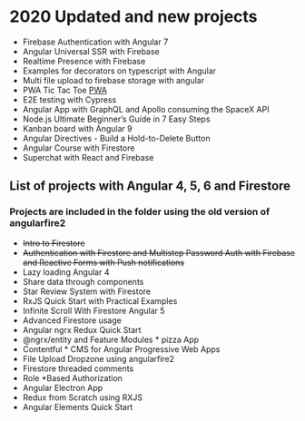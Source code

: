 # 2020 Updated and new projects

- Firebase Authentication with Angular 7
- Angular Universal SSR with Firebase
- Realtime Presence with Firebase
- Examples for decorators on typescript with Angular
- Multi file upload to firebase storage with angular
- PWA Tic Tac Toe [PWA](https://innorpg.firebaseapp.com/)
- E2E testing with Cypress
- Angular App with GraphQL and Apollo consuming the SpaceX API
- Node.js Ultimate Beginner’s Guide in 7 Easy Steps
- Kanban board with Angular 9
- Angular Directives - Build a Hold-to-Delete Button
- Angular Course with Firestore
- Superchat with React and Firebase

## List of projects with Angular 4, 5, 6 and Firestore

### Projects are included in the folder using the old version of angularfire2

- ~~Intro to Firestore~~
- ~~Authentication with Firestore and Multistep Password Auth with Firebase and Reactive Forms with Push notifications~~
- Lazy loading Angular 4
- Share data through components
- Star Review System with Firestore
- RxJS Quick Start with Practical Examples
- Infinite Scroll With Firestore Angular 5
- Advanced Firestore usage
- Angular ngrx Redux Quick Start
- @ngrx/entity and Feature Modules \* pizza App
- Contentful \* CMS for Angular Progressive Web Apps
- File Upload Dropzone using angularfire2
- Firestore threaded comments
- Role \*Based Authorization
- Angular Electron App
- Redux from Scratch using RXJS
- Angular Elements Quick Start
